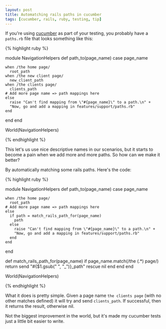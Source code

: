 ```yaml
---
layout: post
title: Automatching rails paths in cucumber
tags: [cucumber, rails, ruby, testing, tip]
---
```

If you're using [cucumber](http://cukes.info/) as part of your testing, you probably have a `paths.rb` file that looks something like this:

{% highlight ruby %}

module NavigationHelpers
  def path_to(page_name)
    case page_name
    
    when /the home page/
      root_path
    when /the new client page/
      new_client_path
    when /the clients page/
      clients_path    
    # Add more page name => path mappings here
    else
      raise "Can't find mapping from \"#{page_name}\" to a path.\n" +
      "Now, go and add a mapping in features/support/paths.rb"
    end
  end
end

World(NavigationHelpers)

{% endhighlight %}

This let's us use nice descriptive names in our scenarios, but it starts to become a pain when we add more and more paths.  So how can we make it better?  

By automatically matching some rails paths.  Here's the code:

{% highlight ruby %}

module NavigationHelpers
  def path_to(page_name)
    case page_name
    
    when /the home page/
      root_path   
    # Add more page name => path mappings here
    else
      if path = match_rails_path_for(page_name) 
        path
      else 
        raise "Can't find mapping from \"#{page_name}\" to a path.\n" +
        "Now, go and add a mapping in features/support/paths.rb"
      end
    end
  end

  def match_rails_path_for(page_name)
    if page_name.match(/the (.*) page/)
      return send "#{$1.gsub(" ", "_")}_path" rescue nil
    end
  end
end

World(NavigationHelpers)

{% endhighlight %}

What it does is pretty simple.  Given a page name `the clients page` (with no other matches defined) it will try and send `clients_path`.  If successful, then it returns the result, otherwise nil.  

Not the biggest improvement in the world, but it's made my cucumber tests just a little bit easier to write.